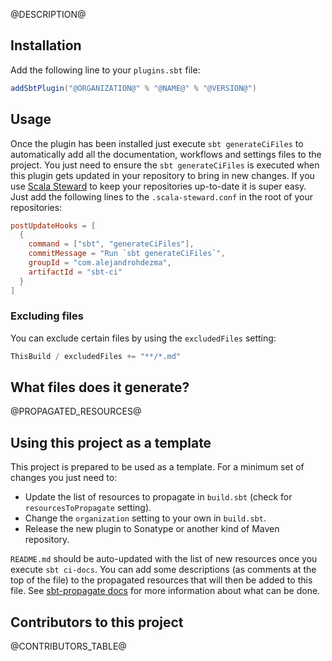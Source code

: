 @DESCRIPTION@

## Installation

Add the following line to your `plugins.sbt` file:

```sbt
addSbtPlugin("@ORGANIZATION@" % "@NAME@" % "@VERSION@")
```

## Usage

Once the plugin has been installed just execute `sbt generateCiFiles` to
automatically add all the documentation, workflows and settings files to the
project. You just need to ensure the `sbt generateCiFiles` is executed when
this plugin gets updated in your repository to bring in new changes. If you use
[Scala Steward](https://github.com/scala-steward-org/scala-steward)
to keep your repositories up-to-date it is super easy. Just add the following
lines to the `.scala-steward.conf` in the root of your repositories:

```conf
postUpdateHooks = [
  {
    command = ["sbt", "generateCiFiles"],
    commitMessage = "Run `sbt generateCiFiles`",
    groupId = "com.alejandrohdezma",
    artifactId = "sbt-ci"
  }
]
```

### Excluding files

You can exclude certain files by using the `excludedFiles` setting:

```sbt
ThisBuild / excludedFiles += "**/*.md"
```

## What files does it generate?

@PROPAGATED_RESOURCES@

## Using this project as a template

This project is prepared to be used as a template. For a minimum set of changes you just need to:

- Update the list of resources to propagate in `build.sbt` (check for `resourcesToPropagate` setting).
- Change the `organization` setting to your own in `build.sbt`.
- Release the new plugin to Sonatype or another kind of Maven repository.

`README.md` should be auto-updated with the list of new resources once you execute `sbt ci-docs`. You can add some descriptions (as comments at the top of the file) to the propagated resources that will then be added to this file. See [sbt-propagate docs](https://github.com/alejandrohdezma/sbt-propagate) for more information about what can be done.

## Contributors to this project 

@CONTRIBUTORS_TABLE@
